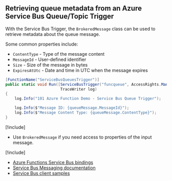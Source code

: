 ## Retrieving queue metadata from an Azure Service Bus Queue/Topic Trigger
With the Service Bus Trigger, the `BrokeredMessage` class can be used to retrieve metadata about the queue message.

Some common properties include:
* `ContentType` - Type of the message content
* `MessageId` - User-defined identifier
* `Size` - Size of the message in bytes
* `ExpiresAtUtc` - Date and time in UTC when the message expires

```csharp
[FunctionName("ServiceBusQueuesTrigger")]
public static void Run([ServiceBusTrigger("funcqueue", AccessRights.Manage, Connection = "Func101SB")]BrokeredMessage queueMessage,
                        TraceWriter log)
{
    log.Info("101 Azure Function Demo - Service Bus Queue Trigger");

    log.Info($"Message ID: {queueMessage.MessageId}");
    log.Info($"Message Content Type: {queueMessage.ContentType}");
}

```

[!include[](../includes/takeaways-heading.md)]
* Use `BrokeredMessage` if you need access to properties of the input message.

[!include[](../includes/read-more-heading.md)]
* [Azure Functions Service Bus bindings](https://docs.microsoft.com/azure/azure-functions/functions-bindings-service-bus)
* [Service Bus Messaging documentation](https://docs.microsoft.com/azure/service-bus-messaging/)
* [Service Bus client samples](https://github.com/Azure/azure-service-bus/tree/master/samples)